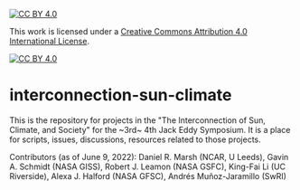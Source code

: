 [![CC BY 4.0][cc-by-shield]][cc-by]

This work is licensed under a
[Creative Commons Attribution 4.0 International License][cc-by].

[![CC BY 4.0][cc-by-image]][cc-by]

[cc-by]: http://creativecommons.org/licenses/by/4.0/
[cc-by-image]: https://i.creativecommons.org/l/by/4.0/88x31.png
[cc-by-shield]: https://img.shields.io/badge/License-CC%20BY%204.0-lightgrey.svg

# interconnection-sun-climate
This is the repository for projects in the "The Interconnection of Sun, Climate, and Society" for the ~3rd~ 4th Jack Eddy Symposium. It is a place for scripts, issues, discussions, resources related to those projects.

Contributors (as of June 9, 2022): Daniel R. Marsh (NCAR, U Leeds), Gavin A. Schmidt (NASA GISS), Robert J. Leamon (NASA GSFC), King-Fai Li (UC Riverside), Alexa J. Halford (NASA GFSC), Andrés Muñoz-Jaramillo (SwRI)
